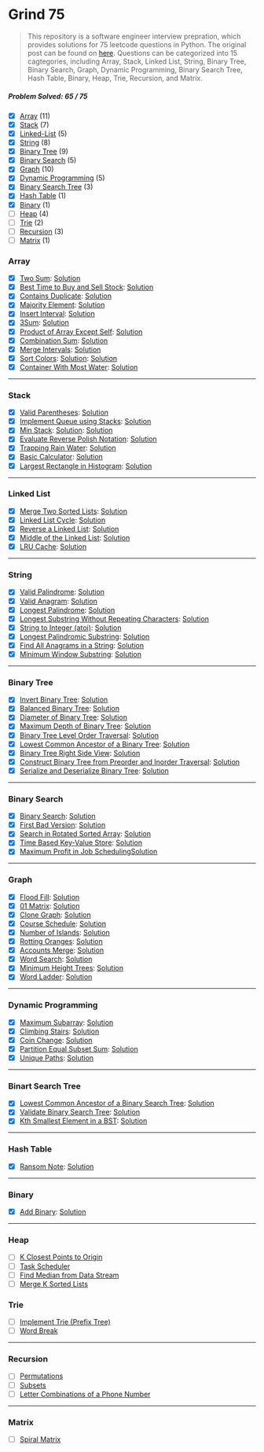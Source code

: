 # Grind 75

> This repository is a software engineer interview prepration, which provides solutions for 75 leetcode questions in Python. The original post can be found on [here](https://www.techinterviewhandbook.org/grind75?grouping=topics&order=difficulty&hours=8). Questions can be categorized into 15 cagtegories, including Array, Stack, Linked List, String, Binary Tree, Binary Search, Graph, Dynamic Programming, Binary Search Tree, Hash Table, Binary, Heap, Trie, Recursion, and Matrix.

##### Problem Solved: 65 / 75

-   [x] [Array](#array) (11)
-   [x] [Stack](#stack) (7)
-   [x] [Linked-List](#linked-list) (5)
-   [x] [String](#string) (8)
-   [x] [Binary Tree](#binary-tree) (9)
-   [x] [Binary Search](#binary-search) (5)
-   [x] [Graph](#graph) (10)
-   [x] [Dynamic Programming](#dynamic-programming) (5)
-   [x] [Binary Search Tree](#binary-search-tree) (3)
-   [x] [Hash Table](#hash-table) (1)
-   [x] [Binary](#binary) (1)
-   [ ] [Heap](#heap) (4)
-   [ ] [Trie](#trie) (2)
-   [ ] [Recursion](#recursion) (3)
-   [ ] [Matrix](#matrix) (1)

### Array

-   [x] [Two Sum](https://leetcode.com/problems/two-sum): [Solution](/Array/1-TwoSum)
-   [x] [Best Time to Buy and Sell Stock](https://leetcode.com/problems/best-time-to-buy-and-sell-stock): [Solution](/Array/121-BestTimetoBuyandSellStock/)
-   [x] [Contains Duplicate](https://leetcode.com/problems/contains-duplicate): [Solution](/Array/217-ContainsDuplicate/)
-   [x] [Majority Element](https://leetcode.com/problems/majority-element): [Solution](/Array/169-MajorityElement/)
-   [x] [Insert Interval](https://leetcode.com/problems/insert-interval): [Solution](/Array/57-InsertInterval/)
-   [x] [3Sum](https://leetcode.com/problems/3sum/): [Solution](/Array/15-3Sum/)
-   [x] [Product of Array Except Self](https://leetcode.com/problems/product-of-array-except-self): [Solution](/Array/238-ProductofArrayExceptSelf/)
-   [x] [Combination Sum](https://leetcode.com/problems/combination-sum): [Solution](/Array/39-CombinationSum/)
-   [x] [Merge Intervals](https://leetcode.com/problems/merge-intervals): [Solution](/Array/56-MergeIntervals/)
-   [x] [Sort Colors](https://leetcode.com/problems/sort-colors): [Solution](/Array/75-SortColors/): [Solution](/Array/75-SortColors/)
-   [x] [Container With Most Water](https://leetcode.com/problems/container-with-most-water): [Solution](/Array/11-ContainerWithMostWater/)

---

### Stack

-   [x] [Valid Parentheses](https://leetcode.com/problems/valid-parentheses): [Solution](/Stack/20-ValidParentheses/)
-   [x] [Implement Queue using Stacks](https://leetcode.com/problems/implement-queue-using-stacks): [Solution](/Stack/232-ImplementQueueusingStacks/)
-   [x] [Min Stack](https://leetcode.com/problems/min-stack): [Solution](/Stack/232-ImplementQueueusingStacks/): [Solution](/Stack/155-MinStack/)
-   [x] [Evaluate Reverse Polish Notation](https://leetcode.com/problems/evaluate-reverse-polish-notation): [Solution](/Stack/150-EvaluateReversePolishNotation/)
-   [x] [Trapping Rain Water](https://leetcode.com/problems/trapping-rain-water): [Solution](/Stack/42-TrappingRainWater/)
-   [x] [Basic Calculator](https://leetcode.com/problems/basic-calculator): [Solution](/Stack/224-BasicCalculator/)
-   [x] [Largest Rectangle in Histogram](https://leetcode.com/problems/largest-rectangle-in-histogram): [Solution](/Stack/84-LargestRectangleinHistogram/)

---

### Linked List

-   [x] [Merge Two Sorted Lists](https://leetcode.com/problems/merge-two-sorted-lists): [Solution](/Linked%20List/21-MergeTwoSortedLists/)
-   [x] [Linked List Cycle](https://leetcode.com/problems/linked-list-cycle): [Solution](/Linked%20List/141-LinkedListCycle/)
-   [x] [Reverse a Linked List](https://leetcode.com/problems/reverse-linked-list): [Solution](/Linked%20List/206-Reverse-Linked-List/)
-   [x] [Middle of the Linked List](https://leetcode.com/problems/remove-nth-node-from-end-of-list): [Solution](/Linked%20List/876-MiddleoftheLinkedList/)
-   [x] [LRU Cache](https://leetcode.com/problems/reorder-list): [Solution](/Linked%20List/146-LRUCache/)

---

### String

-   [x] [Valid Palindrome](https://leetcode.com/problems/valid-palindrome): [Solution](/String/125-ValidPalindrome/)
-   [x] [Valid Anagram](https://leetcode.com/problems/valid-anagram): [Solution](/String/242-ValidAnagram/)
-   [x] [Longest Palindrome](https://leetcode.com/problems/longest-palindrome): [Solution](/String/409-LongestPalindrome/)
-   [x] [Longest Substring Without Repeating Characters](https://leetcode.com/problems/longest-substring-without-repeating-characters): [Solution](/String/3-LongestSubstringWithoutRepeatingCharacters/)
-   [x] [String to Integer (atoi)](https://leetcode.com/problems/string-to-integer-atoi): [Solution](</String/8-StringtoInteger(atoi)/>)
-   [x] [Longest Palindromic Substring](https://leetcode.com/problems/longest-palindromic-substring): [Solution](/String/5-LongestPalindromicSubstring/)
-   [x] [Find All Anagrams in a String](https://leetcode.com/problems/find-all-anagrams-in-a-string): [Solution](/String/438-FindAllAnagramsinaString/)
-   [x] [Minimum Window Substring](https://leetcode.com/problems/minimum-window-substring): [Solution](/String/76-MinimumWindowSubstring/)

---

### Binary Tree

-   [x] [Invert Binary Tree](https://leetcode.com/problems/invert-binary-tree): [Solution](/Binary%20Tree/226-InvertBinaryTree/)
-   [x] [Balanced Binary Tree](https://leetcode.com/problems/balanced-binary-tree): [Solution](/Binary%20Tree/110-BalancedBinaryTree/)
-   [x] [Diameter of Binary Tree](https://leetcode.com/problems/diameter-of-binary-tree): [Solution](/Binary%20Tree/543-DiameterofBinaryTree/)
-   [x] [Maximum Depth of Binary Tree](https://leetcode.com/problems/maximum-depth-of-binary-tree): [Solution](/Binary%20Tree/104-MaximumDepthofBinaryTree/)
-   [x] [Binary Tree Level Order Traversal](https://leetcode.com/problems/binary-tree-level-order-traversal): [Solution](/Binary%20Tree/102-BinaryTreeLevelOrderTraversal/)
-   [x] [Lowest Common Ancestor of a Binary Tree](https://leetcode.com/problems/lowest-common-ancestor-of-a-binary-tree): [Solution](/Binary%20Tree/236-LowestCommonAncestorofaBinaryTree/)
-   [x] [Binary Tree Right Side View](https://leetcode.com/problems/binary-tree-right-side-view): [Solution](/Binary%20Tree/199-BinaryTreeRightSideView/)
-   [x] [Construct Binary Tree from Preorder and Inorder Traversal](https://leetcode.com/problems/construct-binary-tree-from-preorder-and-inorder-traversal): [Solution](/Binary%20Tree/105-ConstructBinaryTreefromPreorderandInorderTraversal/)
-   [x] [Serialize and Deserialize Binary Tree](https://leetcode.com/problems/serialize-and-deserialize-binary-tree): [Solution](/Binary%20Tree/297-SerializeandDeserializeBinaryTree/)

---

### Binary Search

-   [x] [Binary Search](https://leetcode.com/problems/binary-search): [Solution](/Binary%20Search/704-BinarySearch/)
-   [x] [First Bad Version](https://leetcode.com/problems/first-bad-version): [Solution](/Binary%20Search/278-FirstBadVersion/)
-   [x] [Search in Rotated Sorted Array](https://leetcode.com/problems/search-in-rotated-sorted-array): [Solution](/Binary%20Search/33-SearchinRotatedSortedArray/)
-   [x] [Time Based Key-Value Store](https://leetcode.com/problems/time-based-key-value-store): [Solution](/Binary%20Search/981-TimeBasedKey-ValueStore/)
-   [x] [Maximum Profit in Job Scheduling](https://leetcode.com/problems/maximum-profit-in-job-scheduling)[Solution](/Binary%20Search/1235-MaximumProfitinJobScheduling/)

---

### Graph

-   [x] [Flood Fill](https://leetcode.com/problems/flood-fill): [Solution](/Graph/733-FloodFill/)
-   [x] [01 Matrix](https://leetcode.com/problems/01-matrix): [Solution](/Graph/542-01Matrix/)
-   [x] [Clone Graph](https://leetcode.com/problems/clone-graph): [Solution](/Graph/133-CloneGraph/)
-   [x] [Course Schedule](https://leetcode.com/problems/course-schedule): [Solution](/Graph/207-CourseSchedule/)
-   [x] [Number of Islands](https://leetcode.com/problems/number-of-islands): [Solution](/Graph/200-NumberofIslands/)
-   [x] [Rotting Oranges](https://leetcode.com/problems/rotting-oranges): [Solution](/Graph/994-RottingOranges/)
-   [x] [Accounts Merge](https://leetcode.com/problems/accounts-merge): [Solution](/Graph/721-AccountsMerge/)
-   [x] [Word Search](https://leetcode.com/problems/word-search): [Solution](/Graph/79-WordSearch/)
-   [x] [Minimum Height Trees](https://leetcode.com/problems/minimum-height-trees): [Solution](/Graph/310-MinimumHeightTrees/)
-   [x] [Word Ladder](https://leetcode.com/problems/word-ladder): [Solution](/Graph/127-WordLadder/)

---

### Dynamic Programming

-   [x] [Maximum Subarray](https://leetcode.com/problems/maximum-subarray): [Solution](/Dynamic%20Programming/53-MaximumSubarray/)
-   [x] [Climbing Stairs](https://leetcode.com/problems/climbing-stairs): [Solution](/Dynamic%20Programming/70-ClimbingStairs/)
-   [x] [Coin Change](https://leetcode.com/problems/coin-change): [Solution](/Dynamic%20Programming/322-CoinChange/)
-   [x] [Partition Equal Subset Sum](https://leetcode.com/problems/maximum-subarray): [Solution](/Dynamic%20Programming/416-PartitionEqualSubsetSum/)
-   [x] [Unique Paths](https://leetcode.com/problems/unique-paths): [Solution](/Dynamic%20Programming/62-UniquePaths/)

---

### Binart Search Tree

-   [x] [Lowest Common Ancestor of a Binary Search Tree](https://leetcode.com/problems/lowest-common-ancestor-of-a-binary-search-tree): [Solution](/Binary%20Search%20Tree/235-LowestCommonAncestorofaBinarySearchTree/)
-   [x] [Validate Binary Search Tree](https://leetcode.com/problems/validate-binary-search-tree): [Solution](/Binary%20Search%20Tree/)
-   [x] [Kth Smallest Element in a BST](https://leetcode.com/problems/kth-smallest-element-in-a-bst): [Solution](/Binary%20Search%20Tree/230-KthSmallestElementinaBST/)

---

### Hash Table

-   [x] [Ransom Note](https://leetcode.com/problems/ransom-note): [Solution](/Hash%20Table/383-RansomNote/)

---

### Binary

-   [x] [Add Binary](https://leetcode.com/problems/add-binary): [Solution](/Binary/67-AddBinary/)

---

### Heap

-   [ ] [K Closest Points to Origin](https://leetcode.com/problems/k-closest-points-to-origin)
-   [ ] [Task Scheduler](https://leetcode.com/problems/task-scheduler)
-   [ ] [Find Median from Data Stream](https://leetcode.com/problems/find-median-from-data-stream/)
-   [ ] [Merge K Sorted Lists](https://leetcode.com/problems/merge-k-sorted-lists/)

### Trie

-   [ ] [Implement Trie (Prefix Tree)](https://leetcode.com/problems/implement-trie-prefix-tree)
-   [ ] [Word Break](https://leetcode.com/problems/word-break)

---

### Recursion

-   [ ] [Permutations](https://leetcode.com/problems/permutations)
-   [ ] [Subsets](https://leetcode.com/problems/subsets)
-   [ ] [Letter Combinations of a Phone Number](https://leetcode.com/problems/letter-combinations-of-a-phone-number)

---

### Matrix

-   [ ] [Spiral Matrix](https://leetcode.com/problems/spiral-matrix)
